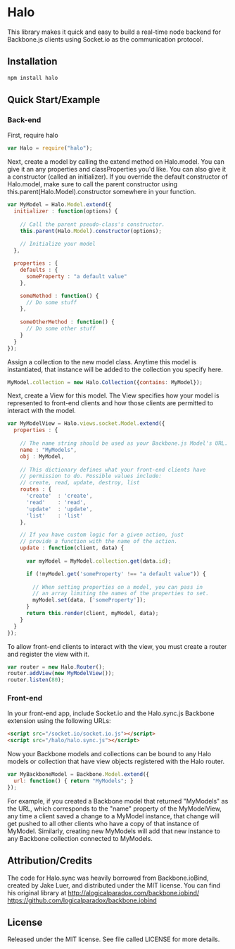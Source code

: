# Halo


This library makes it quick and easy to build a real-time node backend for Backbone.js clients using Socket.io as the communication protocol.

## Installation
  
```bash
npm install halo
```

## Quick Start/Example

### Back-end

First, require halo

```js
var Halo = require("halo");
```

Next, create a model by calling the extend method on Halo.model.
You can give it an any properties and classProperties you'd like.
You can also give it a constructor (called an initializer). If you
override the default constructor of Halo.model, make sure to call
the parent constructor using this.parent(Halo.Model).constructor
somewhere in your function.

```js    
var MyModel = Halo.Model.extend({
  initializer : function(options) {
    
    // Call the parent pseudo-class's constructor.
    this.parent(Halo.Model).constructor(options);
    
    // Initialize your model
  },

  properties : {
    defaults : {
      someProperty : "a default value"
    },

    someMethod : function() {
      // Do some stuff
    },
    
    someOtherMethod : function() {
      // Do some other stuff
    }
  }
});
```

Assign a collection to the new model class. Anytime this model is instantiated,
that instance will be added to the collection you specify here.

```js
MyModel.collection = new Halo.Collection({contains: MyModel});    
```

Next, create a View for this model. The View specifies how your model is
represented to front-end clients and how those clients are permitted to 
interact with the model.

```js
var MyModelView = Halo.views.socket.Model.extend({
  properties : {
    
    // The name string should be used as your Backbone.js Model's URL.
    name : "MyModels", 
    obj : MyModel,
    
    // This dictionary defines what your front-end clients have 
    // permission to do. Possible values include: 
    // create, read, update, destroy, list
    routes : {
      'create'  : 'create',
      'read'    : 'read',
      'update'  : 'update',
      'list'    : 'list'
    },

    // If you have custom logic for a given action, just
    // provide a function with the name of the action.
    update : function(client, data) {
      
      var myModel = MyModel.collection.get(data.id);

      if (!myModel.get('someProperty' !== "a default value")) {
        
        // When setting properties on a model, you can pass in
        // an array limiting the names of the properties to set.
        myModel.set(data, ['someProperty']);
      }
      return this.render(client, myModel, data);
    }
  }
});
```

To allow front-end clients to interact with the view, you must create a router
and register the view with it.

```js
var router = new Halo.Router();
router.addView(new MyModelView());
router.listen(80);
```

### Front-end

In your front-end app, include Socket.io and the Halo.sync.js Backbone extension using
the following URLs:

```html
<script src="/socket.io/socket.io.js"></script>
<script src="/halo/halo.sync.js"></script>
```

Now your Backbone models and collections can be bound to any Halo models or collection
that have view objects registered with the Halo router.

```js
var MyBackboneModel = Backbone.Model.extend({
  url: function() { return "MyModels"; }
});
```

For example, if you created a Backbone model that returned "MyModels" as the URL,
which corresponds to the "name" property of the MyModelView, any time a client saved
a change to a MyModel instance, that change will get pushed to all other clients
who have a copy of that instance of MyModel. Similarly, creating new MyModels
will add that new instance to any Backbone collection connected to MyModels.


## Attribution/Credits

The code for Halo.sync was heavily borrowed from Backbone.ioBind, created by Jake Luer,
and distributed under the MIT license. You can find his original library at 
http://alogicalparadox.com/backbone.iobind/
https://github.com/logicalparadox/backbone.iobind

## License

Released under the MIT license.  See file called LICENSE for more
details.
